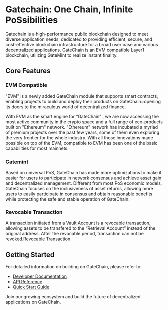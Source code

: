 # Gatechain: One Chain, Infinite PoSsibilities

Gatechain is a high-performance public blockchain designed to meet diverse application needs, dedicated to providing efficient, secure, and cost-effective blockchain infrastructure for a broad user base and various decentralized applications. 
GateChain is an EVM compatible Layer1 blockchain, utilizing GateMint to realize instant finality.

## Core Features

### EVM Compatible
"EVM" is a newly added GateChain module that supports smart contracts, enabling projects to build and deploy their products on GateChain~opening its doors to the miraculous world of decentralized finance.

With EVM as the smart engine for “GateChain” , we are now accessing the most active community in the crypto space and a full range of eco-products built on "Ethereum" network. "Ethereum" network has incubated a myriad of premium projects over the past few years, some of them even exploring the very frontier for the whole industry. With all those innovations made possible on top of the EVM, compatible to EVM has been one of the basic capabilities for most mainnets.



### Gatemint

Based on universal PoS, GateChain has made more optimizations to make it easier for users to participate in network consensus and achieve asset gain and decentralized management. Different from most PoS economic models, GateChain focuses on the inclusiveness of asset returns, allowing more users to easily participate in consensus and obtain reasonable benefits while protecting the safe and stable operation of GateChain.

### Revocable Transaction

A transaction initiated from a Vault Account is a revocable transaction, allowing assets to be transfered to the “Retrieval Account” instead of the original address. After the revocable period, transaction can not be revoked.Revocable Transaction


## Getting Started

For detailed information on building on GateChain, please refer to:
- [Developer Documentation](../developers/introduction.md)
- [API Reference](../api/README.md)
- [Quick Start Guide](../developers/quickstart.md)

Join our growing ecosystem and build the future of decentralized applications on GateChain.
